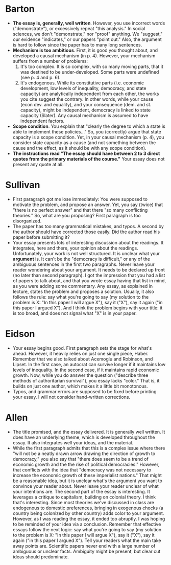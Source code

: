 # Barton

- **The essay is, generally, well written**. However, you use incorrect words ("demonstrate"), or excessively repeat "this analysis." In social sciences, we don't "demonstrate," nor "proof" anything. We "suggest," our evidence "indicates," or our papers "point out." Also, the argument is hard to follow since the paper has to many long sentences.
- **Mechanism is too ambitious**. First, it is good you thought about, and developed a causal mechanism (in p. 4). However, your mechanism suffers from a number of problems:
  1. It's too complex. It is so complex, with so many moving parts, that it was destined to be under-developed. Some parts were undefined (see p. 4 and p. 6).
  2. It's endogenous. While its constitutive parts (i.e. economic development, low levels of inequality, democracy, and state capacity) are analytically independent from each other, the works you cite suggest the contrary. In other words, while your cause (econ dev. and equality), and your consequence (dem. and st. capacity), might be independent, democracy is linked to state capacity (Slater). Any causal mechanism is assumed to have independent factors.
- **Scope condition**. You explain that "clearly the degree to which a state is able to implement these policies..." So, you (correctly) argue that state capacity is a scope condition. Yet, in your causal mechanism (p. 4), you consider state capacity as a cause (and not something between the cause and the effect, as it should be with any scope condition).
- **The instructions read "The essay should have between 2 to 3 direct quotes from the primary materials of the course."** Your essay does not present any quote at all.

# Sullivan

- First paragraph got me lose immediately: You were supposed to motivate the problem, and propose an answer. Yet, you say (twice) that "there is no perfect answer" and that there "so many conflicting theories." So, what are you proposing? First paragraph is too disorganized.
- The paper has too many grammatical mistakes, and typos. A second by the author should have corrected those easily. Did the author read his paper before submitting it?
- Your essay presents lots of interesting discussion about the readings. It integrates, here and there, your opinion about the readings. Unfortunately, your work is not well structured. It is unclear what your **argument** is. It can't be the "democracy is difficult," or any of the ambiguous sentences in the first two paragraphs. Never leave your reader wondering about your argument. It needs to be declared up front (no later than second paragraph). I got the impression that you had a list of papers to talk about, and that you wrote essay having that list in mind, as you were adding some commentary. Any essay, as explained in lecture, states the problem and proposes a solution. Usually, it also follows the rule: say what you're going to say (my solution to the problem is X: "In this paper I will argue X"), say it ("X"), say it again ("in this paper I argued X"). And I think the problem begins with your title: it is too broad, and does not signal what "X" is in your paper.

# Eidson

- Your essay begins good. First paragraph sets the stage for what's ahead. However, it heavily relies on just one single piece, Haber. Remember that we also talked about Acemoglu and Robinson, and Lipset. In the first case, an autocrat can survive longer if it maintains low levels of inequality. In the second case, if it maintains rapid economic growth. Now, while you do answer the question ("describe three methods of authoritarian survival"), you essay lacks "color." That is, it builds on just one author, which makes it a little bit monotonous.
- Typos, and grammar errors are supposed to be fixed before printing your essay. I will not consider hand-written corrections.

# Allen

- The title promised, and the essay delivered. It is generally well written. It does have an underlying theme, which is developed throughout the essay. It also integrates well your ideas, and the material.
- While the first paragraph admits that this is a complex issue where there "will not be a neatly drawn arrow drawing the direction of growth to democracy," you also say that "there does seem to be a trend of economic growth and the the rise of political democracies." However, that conflicts with the idea that "democracy was not necessary to increase the economic growth of these imperialist nations." That might be a reasonable idea, but it is unclear what's the argument you want to convince your reader about. Never leave your reader unclear of what your intentions are. The second part of the essay is interesting. It leverages a critique to capitalism, building on colonial theory. I think that's interesting. Since most theories we've discussed in class are endogenous to domestic preferences, bringing in exogenous chocks (a country being colonized by other country) adds color to your argument. However, as I was reading the essay, it ended too abruptly. I was hoping to be reminded of your idea via a conclusion. Remember that effective essays follow the next logic: say what you're going to say (my solution to the problem is X: "In this paper I will argue X"), say it ("X"), say it again ("in this paper I argued X"). Tell your readers what the main take away points are. Scientific papers never end with a large number of ambiguous or unclear facts. Ambiguity might be present, but clear cut ideas should predominate.
